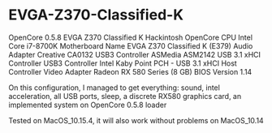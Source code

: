 # EVGA-Z370-Classified-K
OpenCore 0.5.8
EVGA Z370 Classified K Hackintosh OpenCore
CPU                   Intel Core i7-8700K
Motherboard Name  	  EVGA Z370 Classified K (E379)
Audio Adapter  	      Creative CA0132
USB3 Controller  	    ASMedia ASM2142 USB 3.1 xHCI Controller
USB3 Controller     	Intel Kaby Point PCH - USB 3.1 xHCI Host Controller
Video Adapter       	Radeon RX 580 Series (8 GB)
BIOS Version  	      1.14

On this configuration, I managed to get everything: sound, intel acceleration, all USB ports, sleep, a discrete RX580 graphics card, an implemented system on OpenCore 0.5.8 loader

Tested on MacOS_10.15.4, it will also work without problems on MacOS_10.14
